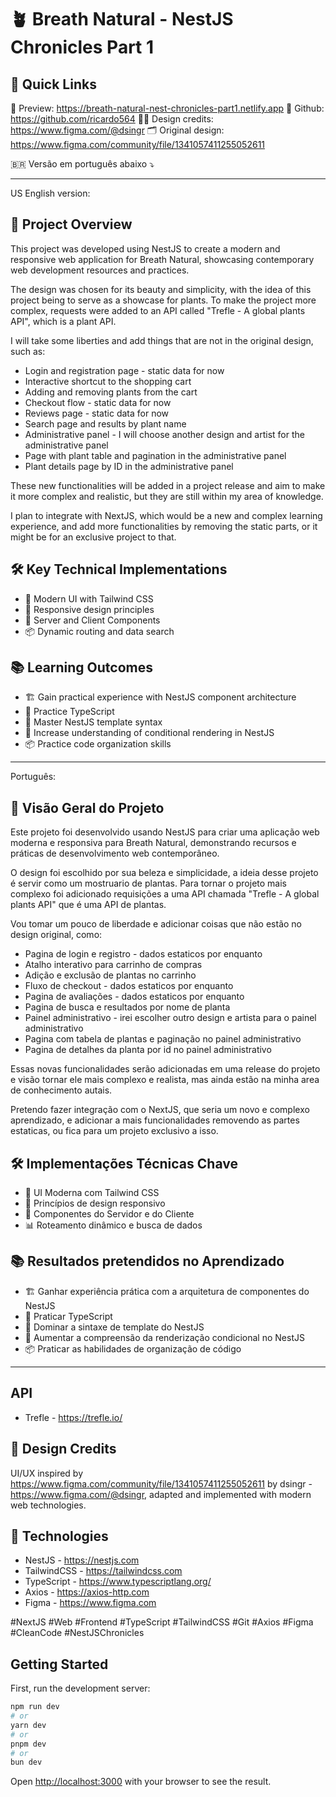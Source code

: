 # 🪴 Breath Natural - NestJS Chronicles Part 1

## 🔗 Quick Links
🔗 Preview: https://breath-natural-nest-chronicles-part1.netlify.app
📂 Github: https://github.com/ricardo564
🧑‍🎨 Design credits: https://www.figma.com/@dsingr
🗂️ Original design: https://www.figma.com/community/file/1341057411255052611

🇧🇷 Versão em português abaixo ⤵️

---

US English version:

## 🎯 Project Overview
This project was developed using NestJS to create a modern and responsive web application for Breath Natural, showcasing contemporary web development resources and practices.

The design was chosen for its beauty and simplicity, with the idea of this project being to serve as a showcase for plants. To make the project more complex, requests were added to an API called "Trefle - A global plants API", which is a plant API.

I will take some liberties and add things that are not in the original design, such as:
- Login and registration page - static data for now
- Interactive shortcut to the shopping cart
- Adding and removing plants from the cart
- Checkout flow - static data for now
- Reviews page - static data for now
- Search page and results by plant name
- Administrative panel - I will choose another design and artist for the administrative panel
- Page with plant table and pagination in the administrative panel
- Plant details page by ID in the administrative panel

These new functionalities will be added in a project release and aim to make it more complex and realistic, but they are still within my area of knowledge.

I plan to integrate with NextJS, which would be a new and complex learning experience, and add more functionalities by removing the static parts, or it might be for an exclusive project to that.

## 🛠️ Key Technical Implementations
- 🎨 Modern UI with Tailwind CSS
- 📱 Responsive design principles
- 🎯 Server and Client Components
- 📦 Dynamic routing and data search

## 📚 Learning Outcomes
- 🏗️ Gain practical experience with NestJS component architecture
- 📘 Practice TypeScript
- 🎨 Master NestJS template syntax
- 🔄 Increase understanding of conditional rendering in NestJS
- 📦 Practice code organization skills

---

Português:

## 🎯 Visão Geral do Projeto
Este projeto foi desenvolvido usando NestJS para criar uma aplicação web moderna e responsiva para Breath Natural, demonstrando recursos e práticas de desenvolvimento web contemporâneo.

O design foi escolhido por sua beleza e simplicidade, a ideia desse projeto é servir como um mostruario de plantas. Para tornar o projeto mais complexo foi adicionado requisições a uma API chamada "Trefle - A global plants API" que é uma API de plantas.

Vou tomar um pouco de liberdade e adicionar coisas que não estão no design original, como:
- Pagina de login e registro - dados estaticos por enquanto
- Atalho interativo para carrinho de compras
- Adição e exclusão de plantas no carrinho
- Fluxo de checkout - dados estaticos por enquanto
- Pagina de avaliações - dados estaticos por enquanto
- Pagina de busca e resultados por nome de planta
- Painel administrativo - irei escolher outro design e artista para o painel administrativo
- Pagina com tabela de plantas e paginação no painel administrativo
- Pagina de detalhes da planta por id no painel administrativo

Essas novas funcionalidades serão adicionadas em uma release do projeto e visão tornar ele mais complexo e realista, mas ainda estão na minha area de conhecimento autais.

Pretendo fazer integração com o NextJS, que seria um novo e complexo aprendizado, e adicionar a mais funcionalidades removendo as partes estaticas, ou fica para um projeto exclusivo a isso.


## 🛠️ Implementações Técnicas Chave
- 🎨 UI Moderna com Tailwind CSS
- 📱 Princípios de design responsivo
- 🎯 Componentes do Servidor e do Cliente
- 📊 Roteamento dinâmico e busca de dados

## 📚 Resultados pretendidos no Aprendizado
- 🏗️ Ganhar experiência prática com a arquitetura de componentes do NestJS
- 📘 Praticar TypeScript
- 🎨 Dominar a sintaxe de template do NestJS
- 🔄 Aumentar a compreensão da renderização condicional no NestJS
- 📦 Praticar as habilidades de organização de código

---

## API
- Trefle - https://trefle.io/

## 🎨 Design Credits
UI/UX inspired by https://www.figma.com/community/file/1341057411255052611 by dsingr - https://www.figma.com/@dsingr, adapted and implemented with modern web technologies.

## 🚀 Technologies
- NestJS - https://nestjs.com
- TailwindCSS - https://tailwindcss.com
- TypeScript - https://www.typescriptlang.org/
- Axios - https://axios-http.com
- Figma - https://www.figma.com


#NextJS #Web #Frontend #TypeScript #TailwindCSS #Git #Axios #Figma #CleanCode #NestJSChronicles


## Getting Started

First, run the development server:

```bash
npm run dev
# or
yarn dev
# or
pnpm dev
# or
bun dev
```

Open [http://localhost:3000](http://localhost:3000) with your browser to see the result.

